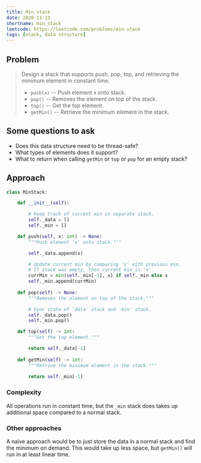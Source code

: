 ```yaml
---
title: Min stack
date: 2020-11-13
shortname: min_stack
leetcode: https://leetcode.com/problems/min-stack
tags: [stack, data structure]
---
```


## Problem

> Design a stack that supports push, pop, top, and
> retrieving the minimum element in constant time.
> 
> * `push(x)` -- Push element x onto stack.
> * `pop()` -- Removes the element on top of the stack.
> * `top()` -- Get the top element.
> * `getMin()` -- Retrieve the minimum element in the stack.

## Some questions to ask

* Does this data structure need to be thread-safe?
* What types of elements does it support?
* What to return when calling `getMin` or `top` or `pop` for an empty stack?

## Approach

```python
class MinStack:

    def __init__(self):

        # Keep track of current min in separate stack.
        self._data = []
        self._min = []

    def push(self, x: int) -> None:
        """Push element 'x' onto stack."""

        self._data.append(x)

        # Update current min by comparing 'x' with previous min.
        # If stack was empty, then current min is 'x'.
        currMin = min(self._min[-1], x) if self._min else x
        self._min.append(currMin)
    
    def pop(self) -> None:
        """Removes the element on top of the stack."""

        # Sync state of 'data' stack and 'min' stack.
        self._data.pop()
        self._min.pop()

    def top(self) -> int:
        """Get the top element."""

        return self._data[-1]
    
    def getMin(self) -> int:
        """Retrive the minimum element in the stack."""
        
        return self._min[-1]
```

### Complexity

All operations run in constant time, but the `_min` stack does takes up additional space compared to a normal stack.

### Other approaches

A naive approach would be to just store the data in a normal stack and find the minimum on demand.
This would take up less space, but `getMin()` will run in at least
linear time.